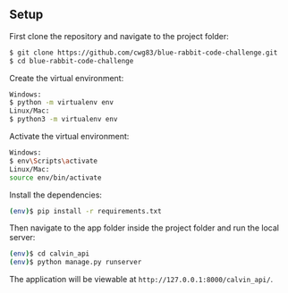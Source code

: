## Setup

First clone the repository and navigate to the project folder:

```sh
$ git clone https://github.com/cwg83/blue-rabbit-code-challenge.git
$ cd blue-rabbit-code-challenge
```

Create the virtual environment:

```sh
Windows:
$ python -m virtualenv env
Linux/Mac:
$ python3 -m virtualenv env
```

Activate the virtual environment:

```sh
Windows:
$ env\Scripts\activate
Linux/Mac:
source env/bin/activate
```

Install the dependencies:

```sh
(env)$ pip install -r requirements.txt
```

Then navigate to the app folder inside the project folder and run the local server:
```sh
(env)$ cd calvin_api
(env)$ python manage.py runserver
```
The application will be viewable at `http://127.0.0.1:8000/calvin_api/`.
